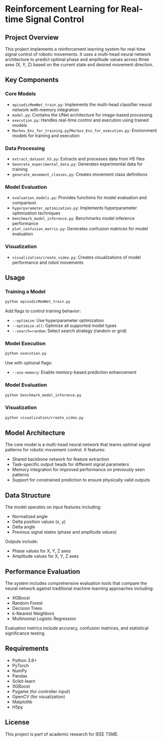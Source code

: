 # Reinforcement Learning for Real-time Signal Control

## Project Overview

This project implements a reinforcement learning system for real-time signal control of robotic movements. It uses a multi-head neural network architecture to predict optimal phase and amplitude values across three axes (X, Y, Z) based on the current state and desired movement direction.

## Key Components

### Core Models

- `episodicMemNet_train.py`: Implements the multi-head classifier neural network with memory integration
- `model.py`: Contains the UNet architecture for image-based processing
- `execution.py`: Handles real-time control and execution using trained models
- `Markov_Env_for_training.py`/`Markov_Env_for_execution.py`: Environment models for training and execution

### Data Processing

- `extract_dataset_h5.py`: Extracts and processes data from H5 files
- `Generate_experimental_data.py`: Generates experimental data for training
- `generate_movement_classes.py`: Creates movement class definitions

### Model Evaluation

- `evaluation_models.py`: Provides functions for model evaluation and comparison
- `hyperparameter_optimization.py`: Implements hyperparameter optimization techniques
- `benchmark_model_inference.py`: Benchmarks model inference performance
- `plot_confusion_matrix.py`: Generates confusion matrices for model evaluation

### Visualization

- `visualization/create_video.py`: Creates visualizations of model performance and robot movements

## Usage

### Training a Model

```bash
python episodicMemNet_train.py
```

Add flags to control training behavior:
- `--optimize`: Use hyperparameter optimization
- `--optimize-all`: Optimize all supported model types
- `--search=random`: Select search strategy (random or grid)

### Model Execution

```bash
python execution.py
```

Use with optional flags:
- `--use-memory`: Enable memory-based prediction enhancement

### Model Evaluation

```bash
python benchmark_model_inference.py
```

### Visualization

```bash
python visualization/create_video.py
```

## Model Architecture

The core model is a multi-head neural network that learns optimal signal patterns for robotic movement control. It features:

- Shared backbone network for feature extraction
- Task-specific output heads for different signal parameters
- Memory integration for improved performance on previously seen patterns
- Support for constrained prediction to ensure physically valid outputs

## Data Structure

The model operates on input features including:
- Normalized angle
- Delta position values (x, y)
- Delta angle
- Previous signal states (phase and amplitude values)

Outputs include:
- Phase values for X, Y, Z axes
- Amplitude values for X, Y, Z axes

## Performance Evaluation

The system includes comprehensive evaluation tools that compare the neural network against traditional machine learning approaches including:
- XGBoost
- Random Forest
- Decision Trees
- k-Nearest Neighbors
- Multinomial Logistic Regression

Evaluation metrics include accuracy, confusion matrices, and statistical significance testing.

## Requirements

- Python 3.8+
- PyTorch
- NumPy
- Pandas
- Scikit-learn
- XGBoost
- Pygame (for controller input)
- OpenCV (for visualization)
- Matplotlib
- H5py

## License

This project is part of academic research for IEEE TSME.
